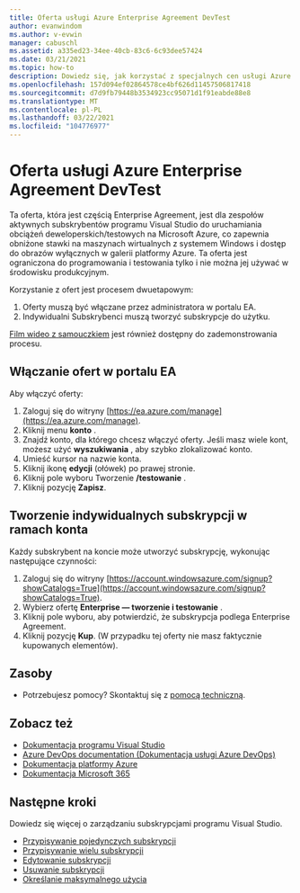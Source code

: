 ```yaml
---
title: Oferta usługi Azure Enterprise Agreement DevTest
author: evanwindom
ms.author: v-evwin
manager: cabuschl
ms.assetid: a335ed23-34ee-40cb-83c6-6c93dee57424
ms.date: 03/21/2021
ms.topic: how-to
description: Dowiedz się, jak korzystać z specjalnych cen usługi Azure DevTest dostępnych dla klientów z umowami Enterprise Agreement
ms.openlocfilehash: 157d094ef02864578ce4bf626d11457506817418
ms.sourcegitcommit: d7d9fb79448b3534923cc95071d1f91eabde88e8
ms.translationtype: MT
ms.contentlocale: pl-PL
ms.lasthandoff: 03/22/2021
ms.locfileid: "104776977"
---
```

# <a name="azure-enterprise-agreement-devtest-offer"></a>Oferta usługi Azure Enterprise Agreement DevTest

Ta oferta, która jest częścią Enterprise Agreement, jest dla zespołów aktywnych subskrybentów programu Visual Studio do uruchamiania obciążeń deweloperskich/testowych na Microsoft Azure, co zapewnia obniżone stawki na maszynach wirtualnych z systemem Windows i dostęp do obrazów wyłącznych w galerii platformy Azure. Ta oferta jest ograniczona do programowania i testowania tylko i nie można jej używać w środowisku produkcyjnym.  

Korzystanie z ofert jest procesem dwuetapowym:
1. Oferty muszą być włączane przez administratora w portalu EA.
2. Indywidualni Subskrybenci muszą tworzyć subskrypcje do użytku. 

[Film wideo z samouczkiem](https://channel9.msdn.com/blogs/EA.Azure.com/Enabling-and-Creating-EA-DevTest-Subscriptions-through-the-EA-Portal) jest również dostępny do zademonstrowania procesu.  

## <a name="enable-offers-in-the-ea-portal"></a>Włączanie ofert w portalu EA
Aby włączyć oferty:
1. Zaloguj się do witryny [https://ea.azure.com/manage](https://ea.azure.com/manage).
0. Kliknij menu **konto** .
0. Znajdź konto, dla którego chcesz włączyć oferty.  Jeśli masz wiele kont, możesz użyć **wyszukiwania** , aby szybko zlokalizować konto. 
0. Umieść kursor na nazwie konta. 
0. Kliknij ikonę **edycji** (ołówek) po prawej stronie. 
0. Kliknij pole wyboru Tworzenie **/testowanie** .
0. Kliknij pozycję **Zapisz**.

## <a name="create-individual-subscriptions-within-the-account"></a>Tworzenie indywidualnych subskrypcji w ramach konta
Każdy subskrybent na koncie może utworzyć subskrypcję, wykonując następujące czynności:
1. Zaloguj się do witryny [https://account.windowsazure.com/signup?showCatalogs=True](https://account.windowsazure.com/signup?showCatalogs=True).
0. Wybierz ofertę **Enterprise — tworzenie i testowanie** .
0. Kliknij pole wyboru, aby potwierdzić, że subskrypcja podlega Enterprise Agreement. 
0. Kliknij pozycję **Kup**.  (W przypadku tej oferty nie masz faktycznie kupowanych elementów).

## <a name="resources"></a>Zasoby
- Potrzebujesz pomocy?  Skontaktuj się z [pomocą techniczną](https://aka.ms/vsadminhelp).

## <a name="see-also"></a>Zobacz też
- [Dokumentacja programu Visual Studio](/visualstudio/)
- [Azure DevOps documentation (Dokumentacja usługi Azure DevOps)](/azure/devops/)
- [Dokumentacja platformy Azure](/azure/)
- [Dokumentacja Microsoft 365](/microsoft-365/)

## <a name="next-steps"></a>Następne kroki
Dowiedz się więcej o zarządzaniu subskrypcjami programu Visual Studio.
- [Przypisywanie pojedynczych subskrypcji](assign-license.md)
- [Przypisywanie wielu subskrypcji](assign-license-bulk.md)
- [Edytowanie subskrypcji](edit-license.md)
- [Usuwanie subskrypcji](delete-license.md)
- [Określanie maksymalnego użycia](maximum-usage.md)